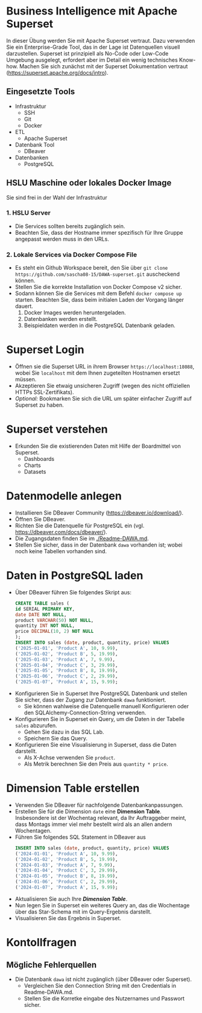 # Business Intelligence mit Apache Superset
In dieser Übung werden Sie mit Apache Superset vertraut. Dazu verwenden Sie ein Enterprise-Grade Tool, das in der Lage ist Datenquellen visuell darzustellen. Superset ist prinzipiell als No-Code oder Low-Code Umgebung ausgelegt, erfordert aber im Detail ein wenig technisches Know-how. Machen Sie sich zunächst mit der Superset Dokumentation vertraut (https://superset.apache.org/docs/intro). 
## Eingesetzte Tools
* Infrastruktur
    * SSH
    * Git
    * Docker
* ETL
    * Apache Superset
* Datenbank Tool
    * DBeaver
* Datenbanken
    * PostgreSQL

## HSLU Maschine oder lokales Docker Image
Sie sind frei in der Wahl der Infrastruktur
### 1. HSLU Server
* Die Services sollten bereits zugänglich sein.
* Beachten Sie, dass der Hostname immer spezifisch für Ihre Gruppe angepasst werden muss in den URLs.

### 2. Lokale Services via Docker Compose File
* Es steht ein Github Workspace bereit, den Sie über `git clone https://github.com/sascha08-15/DAWA-superset.git` auscheckend können.
* Stellen Sie die korrekte Installation von Docker Compose v2 sicher.
* Sodann können Sie die Services mit dem Befehl `docker compose up` starten. Beachten Sie, dass beim initialen Laden der Vorgang länger dauert.
    1) Docker Images werden heruntergeladen.
    2) Datenbanken werden erstellt.
    2) Beispieldaten werden in die PostgreSQL Datenbank geladen.

# Superset Login
* Öffnen sie die Superset URL in ihrem Browser ``https://localhost:18088``, wobei Sie `localhost` mit dem Ihnen zugeteilten Hostnamen ersetzt müssen.
* Akzeptieren Sie etwaig unsicheren Zugriff (wegen des nicht offiziellen HTTPs SSL-Zertifikats).
* *Optional:* Bookmarken Sie sich die URL um später einfacher Zugriff auf Superset zu haben.


# Superset verstehen
* Erkunden Sie die existierenden Daten mit Hilfe der Boardmittel von Superset.
    * Dashboards
    * Charts
    * Datasets

# Datenmodelle anlegen
* Installieren Sie DBeaver Community (https://dbeaver.io/download/).
* Öffnen Sie DBeaver.
* Richten Sie die Datenquelle für PostgreSQL ein (vgl. https://dbeaver.com/docs/dbeaver/).
* Die Zugangsdaten finden Sie im [./Readme-DAWA.md](Readme-DAWA.md).
* Stellen Sie sicher, dass in der Datenbank `dawa` vorhanden ist; wobei noch keine Tabellen vorhanden sind.

# Daten in PostgreSQL laden
* Über DBeaver führen Sie folgendes Skript aus:
    ```sql
    CREATE TABLE sales (
    id SERIAL PRIMARY KEY,
    date DATE NOT NULL,
    product VARCHAR(50) NOT NULL,
    quantity INT NOT NULL,
    price DECIMAL(10, 2) NOT NULL
    );
    INSERT INTO sales (date, product, quantity, price) VALUES
    ('2025-01-01', 'Product A', 10, 9.99),
    ('2025-01-02', 'Product B', 5, 19.99),
    ('2025-01-03', 'Product A', 7, 9.99),
    ('2025-01-04', 'Product C', 3, 29.99),
    ('2025-01-05', 'Product B', 8, 19.99),
    ('2025-01-06', 'Product C', 2, 29.99),
    ('2025-01-07', 'Product A', 15, 9.99);
    ```
* Konfigurieren Sie in Superset Ihre PostgreSQL Datenbank und stellen Sie sicher, dass der Zugang zur Datenbank `dawa` funktioniert. 
    * Sie können wahlweise die Datenquelle manuell Konfigurieren oder den SQLAlchemy-Connection-String verwenden.
* Konfigurieren Sie in Superset ein Query, um die Daten in der Tabelle `sales` abzurufen.
    * Gehen Sie dazu in das SQL Lab.
    * Speichern Sie das Query.
* Konfigurieren Sie eine Visualisierung in Superset, dass die Daten darstellt.
    * Als X-Achse verwenden Sie `product`.
    * Als Metrik berechnen Sie den Preis aus `quantity * price`.

# Dimension Table erstellen
* Verwenden Sie DBeaver für nachfolgende Datenbankanpassungen.
* Erstellen Sie für die Dimension `date` eine **Dimension Table**. Insbesondere ist der Wochentag relevant, da Ihr Auftraggeber meint, dass Montags immer viel mehr bestellt wird als an allen andern Wochentagen.
* Führen Sie folgendes SQL Statement in DBeaver aus
    ```sql
    INSERT INTO sales (date, product, quantity, price) VALUES
    ('2024-01-01', 'Product A', 10, 9.99),
    ('2024-01-02', 'Product B', 5, 19.99),
    ('2024-01-03', 'Product A', 7, 9.99),
    ('2024-01-04', 'Product C', 3, 29.99),
    ('2024-01-05', 'Product B', 8, 19.99),
    ('2024-01-06', 'Product C', 2, 29.99),
    ('2024-01-07', 'Product A', 15, 9.99);
    ```
* Aktualisieren Sie auch Ihre ***Dimension Table***.
* Nun legen Sie in Superset ein weiteres Query an, das die Wochentage über das Star-Schema mit im Query-Ergebnis darstellt.
* Visualisieren Sie das Ergebnis in Superset.

# Kontollfragen

## Mögliche Fehlerquellen

* Die Datenbank `dawa` ist nicht zugänglich (über DBeaver oder Superset).
    * Vergleichen Sie den Connection String mit den Credentials in Readme-DAWA.md.
    * Stellen Sie die Korretke eingabe des Nutzernames und Passwort sicher.
